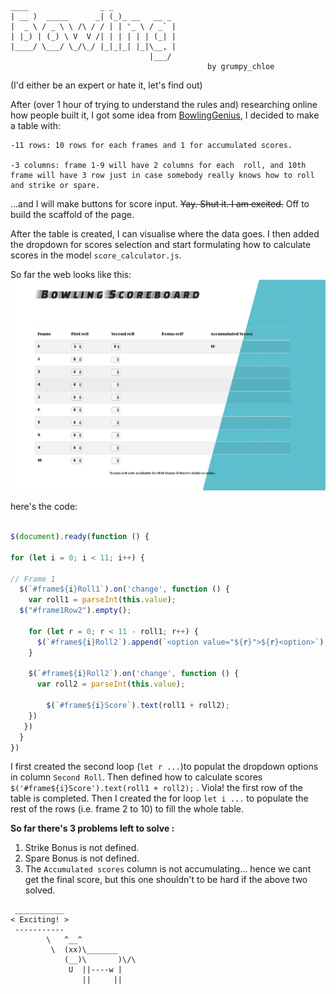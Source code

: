 ```
____                _ _             
| __ )  _____      _| (_)_ __   __ _ 
|  _ \ / _ \ \ /\ / / | | '_ \ / _` |
| |_) | (_) \ V  V /| | | | | | (_| |
|____/ \___/ \_/\_/ |_|_|_| |_|\__, |
                               |___/  
											by grumpy_chloe
```

(I'd either be an expert or hate it, let's find out)

After (over 1 hour of trying to understand the rules and) researching online how people built it, I got some idea from [BowlingGenius](https://www.bowlinggenius.com/), I decided to make a table with:
    
    -11 rows: 10 rows for each frames and 1 for accumulated scores. 

    -3 columns: frame 1-9 will have 2 columns for each  roll, and 10th frame will have 3 row just in case somebody really knows how to roll and strike or spare. 
 
...and I will make buttons for score input. ~~Yay. Shut it. I am excited.~~ Off to build the scaffold of the page. 

After the table is created, I can visualise where the data goes. I then added the dropdown for scores selection and start formulating how to calculate scores in the model `score_calculator.js`.

So far the web looks like this:
![alt text](image/before_strike_bonus.png)

here's the code:

```javascript

$(document).ready(function () {

for (let i = 0; i < 11; i++) {

// Frame 1 
  $(`#frame${i}Roll1`).on('change', function () {
    var roll1 = parseInt(this.value);
  $("#frame1Row2").empty();

    for (let r = 0; r < 11 - roll1; r++) {
      $(`#frame${i}Roll2`).append(`<option value="${r}">${r}<option>`)
    }

    $(`#frame${i}Roll2`).on('change', function () {
      var roll2 = parseInt(this.value);

        $(`#frame${i}Score`).text(roll1 + roll2);
    })
   })
  }
})
```
I first created the second loop (`let r ...`)to populat the dropdown options in column `Second Roll`. Then defined how to calculate scores ` $('#frame${i}Score').text(roll1 + roll2);` . Viola! the first row of the table is completed. Then I created the for loop `let i ...` to populate the rest of the rows (i.e. frame 2 to 10) to fill the whole table. 

**So far there's 3 problems left to solve :**
1. Strike Bonus is not defined.
2. Spare Bonus is not defined.
3. The `Accumulated scores` column is not accumulating... hence we cant get the final score, but this one shouldn't to be hard if the above two solved.

```
 ___________ 
< Exciting! >
 ----------- 
        \   ^__^
         \  (xx)\_______
            (__)\       )\/\
             U  ||----w |
                ||     ||
```



